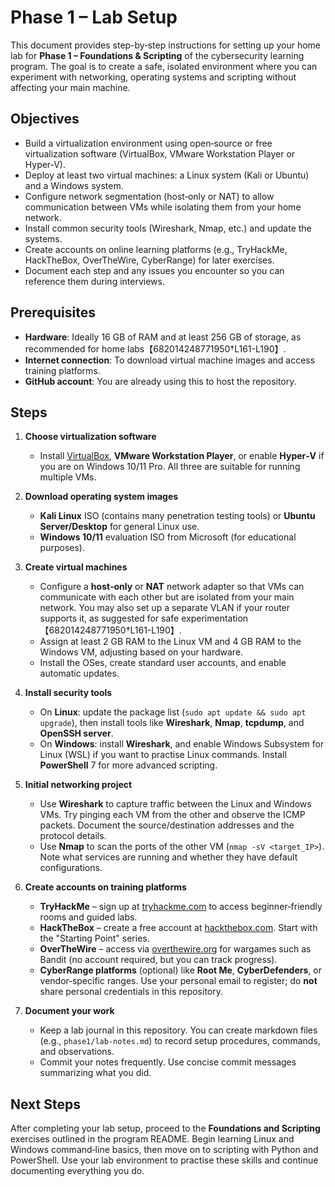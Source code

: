 # Phase 1 – Lab Setup

This document provides step-by‑step instructions for setting up your home lab for **Phase 1 – Foundations & Scripting** of the cybersecurity learning program.  The goal is to create a safe, isolated environment where you can experiment with networking, operating systems and scripting without affecting your main machine.

## Objectives

- Build a virtualization environment using open‑source or free virtualization software (VirtualBox, VMware Workstation Player or Hyper‑V).
- Deploy at least two virtual machines: a Linux system (Kali or Ubuntu) and a Windows system.
- Configure network segmentation (host‑only or NAT) to allow communication between VMs while isolating them from your home network.
- Install common security tools (Wireshark, Nmap, etc.) and update the systems.
- Create accounts on online learning platforms (e.g., TryHackMe, HackTheBox, OverTheWire, CyberRange) for later exercises.
- Document each step and any issues you encounter so you can reference them during interviews.

## Prerequisites

- **Hardware**: Ideally 16 GB of RAM and at least 256 GB of storage, as recommended for home labs【682014248771950†L161-L190】.
- **Internet connection**: To download virtual machine images and access training platforms.
- **GitHub account**: You are already using this to host the repository.

## Steps

1. **Choose virtualization software**

   - Install [VirtualBox](https://www.virtualbox.org/), **VMware Workstation Player**, or enable **Hyper‑V** if you are on Windows 10/11 Pro.  All three are suitable for running multiple VMs.

2. **Download operating system images**

   - **Kali Linux** ISO (contains many penetration testing tools) or **Ubuntu Server/Desktop** for general Linux use.
   - **Windows 10/11** evaluation ISO from Microsoft (for educational purposes).

3. **Create virtual machines**

   - Configure a **host‑only** or **NAT** network adapter so that VMs can communicate with each other but are isolated from your main network.  You may also set up a separate VLAN if your router supports it, as suggested for safe experimentation【682014248771950†L161-L190】.
   - Assign at least 2 GB RAM to the Linux VM and 4 GB RAM to the Windows VM, adjusting based on your hardware.
   - Install the OSes, create standard user accounts, and enable automatic updates.

4. **Install security tools**

   - On **Linux**: update the package list (`sudo apt update && sudo apt upgrade`), then install tools like **Wireshark**, **Nmap**, **tcpdump**, and **OpenSSH server**.
   - On **Windows**: install **Wireshark**, and enable Windows Subsystem for Linux (WSL) if you want to practise Linux commands.  Install **PowerShell** 7 for more advanced scripting.

5. **Initial networking project**

   - Use **Wireshark** to capture traffic between the Linux and Windows VMs.  Try pinging each VM from the other and observe the ICMP packets.  Document the source/destination addresses and the protocol details.
   - Use **Nmap** to scan the ports of the other VM (`nmap -sV <target_IP>`).  Note what services are running and whether they have default configurations.

6. **Create accounts on training platforms**

   - **TryHackMe** – sign up at [tryhackme.com](https://tryhackme.com/) to access beginner‑friendly rooms and guided labs.
   - **HackTheBox** – create a free account at [hackthebox.com](https://hackthebox.com/).  Start with the "Starting Point" series.
   - **OverTheWire** – access via [overthewire.org](https://overthewire.org/) for wargames such as Bandit (no account required, but you can track progress).  
   - **CyberRange platforms** (optional) like **Root Me**, **CyberDefenders**, or vendor‑specific ranges.  Use your personal email to register; do **not** share personal credentials in this repository.

7. **Document your work**

   - Keep a lab journal in this repository.  You can create markdown files (e.g., `phase1/lab-notes.md`) to record setup procedures, commands, and observations.
   - Commit your notes frequently.  Use concise commit messages summarizing what you did.

## Next Steps

After completing your lab setup, proceed to the **Foundations and Scripting** exercises outlined in the program README.  Begin learning Linux and Windows command‑line basics, then move on to scripting with Python and PowerShell.  Use your lab environment to practise these skills and continue documenting everything you do.

